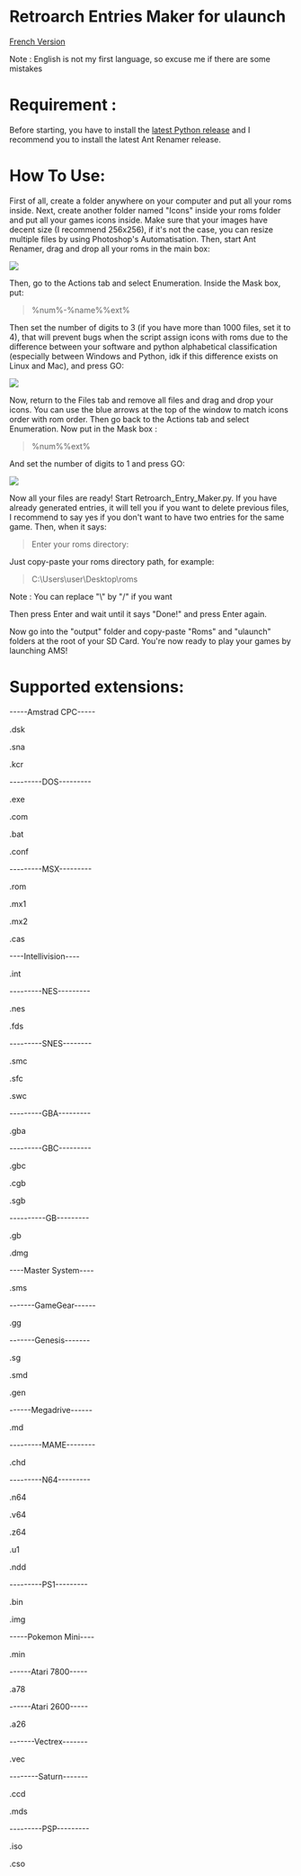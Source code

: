 # Retroarch Entries Maker for ulaunch
[French Version](/French_Version/README.md)

Note : English is not my first language, so excuse me if there are some mistakes

# Requirement :
Before starting, you have to install the [latest Python release](https://www.python.org/downloads/) and I recommend you to install the latest Ant Renamer release.
# How To Use:
First of all, create a folder anywhere on your computer and put all your roms inside. Next, create another folder named "Icons" inside your roms folder and put all your games icons inside. Make sure that your images have decent size (I recommend 256x256), if it's not the case, you can resize multiple files by using Photoshop's Automatisation. Then, start Ant Renamer, drag and drop all your roms in the main box:

![](/Pics_How_To_Use/Ant-Renamer-1.png)

Then, go to the Actions tab and select Enumeration. Inside the Mask box, put:

> %num%-%name%%ext%

Then set the number of digits to 3 (if you have more than 1000 files, set it to 4), that will prevent bugs when the script assign icons with roms due to the difference between your software and python alphabetical classification (especially between Windows and Python, idk if this difference exists on Linux and Mac), and press GO:

![](/Pics_How_To_Use/Ant-Renamer-2.png)

Now, return to the Files tab and remove all files and drag and drop your icons. You can use the blue arrows at the top of the window to match icons order with rom order. Then go back to the Actions tab and select Enumeration. Now put in the Mask box :

> %num%%ext%

And set the number of digits to 1 and press GO:

![](/Pics_How_To_Use/Ant-Renamer-3.png)

Now all your files are ready! Start Retroarch_Entry_Maker.py. If you have already generated entries, it will tell you if you want to delete previous files, I recommend to say yes if you don't want to have two entries for the same game. Then, when it says:

> Enter your roms directory: 

Just copy-paste your roms directory path, for example:

> C:\Users\user\Desktop\roms

Note : You can replace "\\" by "/" if you want

Then press Enter and wait until it says "Done!" and press Enter again.

Now go into the "output" folder and copy-paste "Roms" and "ulaunch" folders at the root of your SD Card. You're now 
ready to play your games by launching AMS!

# Supported extensions: 
-----Amstrad CPC-----

.dsk

.sna

.kcr

---------DOS---------

.exe

.com

.bat

.conf

---------MSX---------

.rom

.mx1

.mx2

.cas

----Intellivision----

.int

---------NES---------

.nes

.fds

---------SNES--------

.smc

.sfc

.swc

---------GBA---------

.gba

---------GBC---------

.gbc

.cgb

.sgb

----------GB---------

.gb

.dmg

----Master System----

.sms

-------GameGear------

.gg

-------Genesis-------

.sg

.smd

.gen

------Megadrive------

.md

---------MAME--------

.chd

---------N64---------

.n64

.v64

.z64

.u1

.ndd

---------PS1---------

.bin

.img

-----Pokemon Mini----

.min

------Atari 7800-----

.a78

------Atari 2600-----

.a26

-------Vectrex-------

.vec

--------Saturn-------

.ccd

.mds

---------PSP---------

.iso

.cso

